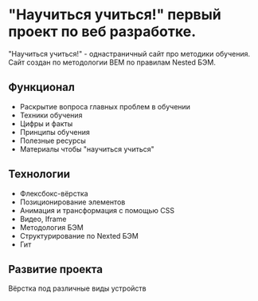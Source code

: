 #  "Научиться учиться!" первый проект по веб разработке.

"Научиться учиться!" - однастраничный сайт про методики обучения. Сайт создан по методологии BEM по правилам Nested БЭМ.

## Функционал

* Раскрытие вопроса главных проблем в обучении
* Техники обучения
* Цифры и факты
* Принципы обучения
* Полезные ресурсы
* Материалы чтобы "научиться учиться"

## Технологии

* Флексбокс-вёрстка
* Позиционирование элементов
* Анимация и трансформация с помощью CSS
* Видео, Iframe
* Методология БЭМ
* Структурирование по Nexted БЭМ
* Гит

## Развитие проекта

Вёрстка под различные виды устройств
